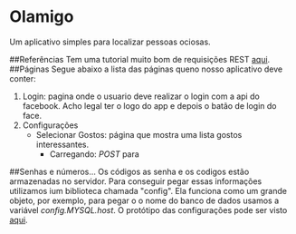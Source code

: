 # Olamigo
Um aplicativo simples para localizar pessoas ociosas.

##Referências
Tem uma tutorial muito bom de requisições REST [aqui](https://scotch.io/tutorials/build-a-restful-api-using-node-and-express-4).
##Páginas
Segue abaixo a lista das páginas queno nosso aplicativo deve conter:

1. Login: pagina onde o usuario deve realizar o login com a api do facebook. Acho legal ter o logo do app e depois o batão de login do face.
2. Configurações
	* Selecionar Gostos: página que mostra uma lista gostos interessantes. 
		* Carregando: *POST* para 

##Senhas e números...
Os códigos as senha e os codigos estão armazenadas no servidor. Para conseguir pegar essas informações utilizamos ium biblioteca chamada "config". Ela funciona como um grande objeto, por exemplo, para pegar o o nome do banco de dados usamos a variável *config.MYSQL.host*. O protótipo das configurações pode ser visto [aqui](server/config/default.json.example).
